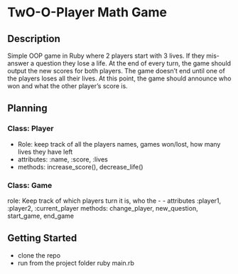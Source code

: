 # TwO-O-Player Math Game
## Description
Simple OOP game in Ruby where 2 players start with 3 lives. If they mis-answer a question they lose a life. At the end of every turn, the game should output the new scores for both players. The game doesn’t end until one of the players loses all their lives. At this point, the game should announce who won and what the other player’s score is.

## Planning

### Class: Player

* Role: keep track of all the players names, games won/lost, how many lives they have left
* attributes: :name, :score, :lives
* methods: increase_score(), decrease_life()

### Class: Game

role: Keep track of which players turn it is, who the - - attributes :player1, :player2, :current_player
methods: change_player, new_question, start_game, end_game

## Getting Started

* clone the repo
* run from the project folder ruby main.rb
